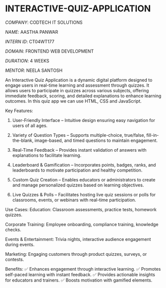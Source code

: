 # INTERACTIVE-QUIZ-APPLICATION

*COMPANY*: CODTECH IT SOLUTIONS

*NAME*: AASTHA PANWAR

*INTERN ID*: CT04WT177

*DOMAIN*: FRONTEND WEB DEVELOPMENT

*DURATION*: 4 WEEKS

*MENTOR*: NEELA SANTOSH

An Interactive Quiz Application is a dynamic digital platform designed to engage users in real-time learning and assessment through quizzes. It allows users to participate in quizzes across various subjects, offering immediate feedback, scoring, and detailed explanations to enhance learning outcomes. In this quiz app we can use HTML, CSS and JavaScript.

Key Features:
1. User-Friendly Interface – Intuitive design ensuring easy navigation for users of all ages.

2. Variety of Question Types – Supports multiple-choice, true/false, fill-in-the-blank, image-based, and timed questions to maintain engagement.

3. Real-Time Feedback – Provides instant validation of answers with explanations to facilitate learning.

4. Leaderboard & Gamification – Incorporates points, badges, ranks, and leaderboards to motivate participation and healthy competition.

5. Custom Quiz Creation – Enables educators or administrators to create and manage personalized quizzes based on learning objectives.

6. Live Quizzes & Polls – Facilitates hosting live quiz sessions or polls for classrooms, events, or webinars with real-time participation.

Use Cases:
Education: Classroom assessments, practice tests, homework quizzes.

Corporate Training: Employee onboarding, compliance training, knowledge checks.

Events & Entertainment: Trivia nights, interactive audience engagement during events.

Marketing: Engaging customers through product quizzes, surveys, or contests.

Benefits:
✅ Enhances engagement through interactive learning.
✅ Promotes self-paced learning with instant feedback.
✅ Provides actionable insights for educators and trainers.
✅ Boosts motivation with gamified elements.










